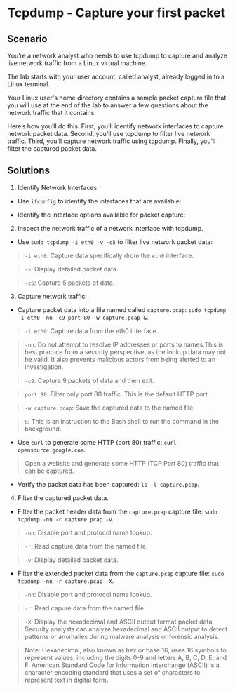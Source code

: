 # Tcpdump - Capture your first packet 

## Scenario 
You’re a network analyst who needs to use tcpdump to capture and analyze live network traffic from a Linux virtual machine.

The lab starts with your user account, called analyst, already logged in to a Linux terminal.

Your Linux user's home directory contains a sample packet capture file that you will use at the end of the lab to answer a few questions about the network traffic that it contains.

Here’s how you’ll do this: First, you’ll identify network interfaces to capture network packet data. Second, you’ll use tcpdump to filter live network traffic. Third, you’ll capture network traffic using tcpdump. Finally, you’ll filter the captured packet data.


## Solutions
1. Identify Network Interfaces.
   
* Use `ifconfig` to identify the interfaces that are available:
  

* Identify the interface options available for packet capture:



2. Inspect the network traffic of a network interface with tcpdump.

* Use `sudo tcpdump -i eth0 -v -c5` to filter live network packet data:
  

> `-i eth0`: Capture data specifically drom the `eth0` interface.

> `-v`: Display detailed packet data.

> `-c5`: Capture 5 packets of data.

3. Capture network traffic:

* Capture packet data into a file named called `capture.pcap`:  `sudo tcpdump -i eth0 -nn -c9 port 80 -w capture.pcap &`.

> `-i eth0`: Capture data from the eth0 interface.

> `-nn`: Do not attempt to resolve IP addresses or ports to names.This is best practice from a security perspective, as the lookup data may not be valid. It also prevents malicious actors from being alerted to an investigation.

> `-c9`: Capture 9 packets of data and then exit.

> `port 80`: Filter only port 80 traffic. This is the default HTTP port.

> `-w capture.pcap`: Save the captured data to the named file.

> `&`: This is an instruction to the Bash shell to run the command in the background.


* Use `curl` to generate some HTTP (port 80) traffic: `curl opensource.google.com`.
> Open a website and generate some HTTP (TCP Port 80) traffic that can be captured.   



* Verify the packet data has been captured: `ls -l capture.pcap`.



4. Filter the captured packet data.
* Filter the packet header data from the `capture.pcap` capture file: `sudo tcpdump -nn -r capture.pcap -v`.



> `-nn`: Disable port and protocol name lookup.

> `-r`: Read capture data from the named file.

> `-v`: Display detailed packet data. 

* Filter the extended packet data from the `capture.pcap` capture file: `sudo tcpdump -nn -r capture.pcap -X`.



> `-nn`: Disable port and protocol name lookup.

> `-r`: Read capure data from the named file.

> `-X`: Display the hexadecimal and ASCII output format packet data. Security analysts can analyze hexadecimal and ASCII output to detect patterns or anomalies during malware analysis or forensic analysis.

> Note: Hexadecimal, also known as hex or base 16, uses 16 symbols to represent values, including the digits 0-9 and letters A, B, C, D, E, and F. American Standard Code for Information Interchange (ASCII) is a character encoding standard that uses a set of characters to represent text in digital form.
